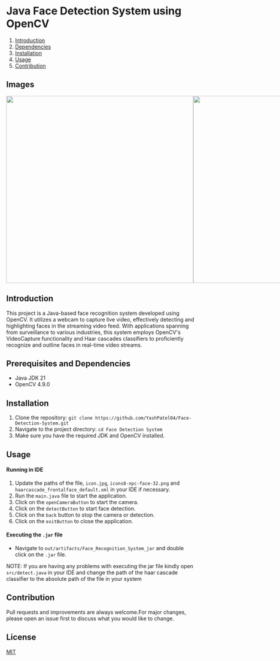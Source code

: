 # Java Face Detection System using OpenCV

1.  [Introduction](#introduction)
2.  [Dependencies](#prerequisites-and-dependencies)
3.  [Installation](#installation)
4.  [Usage](#usage)
5.  [Contribution](#contribution)

## Images
<div style="display: flex;">
  <img src="https://github.com/YashPatel04/Face-Detection-System/assets/132531512/4415eeb3-ee06-4426-892e-b4be5c29e534" width="500" />
  <img src="https://github.com/YashPatel04/Face-Detection-System/assets/132531512/ff8d23d7-3d18-4b32-b1c5-652a980de67f" width="500" />
</div>


## Introduction
This project is a Java-based face recognition system developed using OpenCV. It utilizes a webcam to capture live video, effectively detecting and highlighting faces in the streaming video feed. With applications spanning from surveillance to various industries, this system employs OpenCV's VideoCapture functionality and Haar cascades classifiers to proficiently recognize and outline faces in real-time video streams. 

## Prerequisites and Dependencies
- Java JDK 21
- OpenCV 4.9.0

## Installation
1. Clone the repository: `git clone https://github.com/YashPatel04/Face-Detection-System.git`
2. Navigate to the project directory: `cd Face Detection System`
3. Make sure you have the required JDK and OpenCV installed.

## Usage
#### Running in IDE 
1. Update the paths of the file, `icon.jpg`, `icons8-npc-face-32.png` and `haarcascade_frontalface_default.xml` in your IDE if necessary.
2. Run the `main.java` file to start the application.
3. Click on the `openCameraButton` to start the camera.
4. Click on the `detectButton` to start face detection.
5. Click on the `back` button to stop the camera or detection.
6. Click on the `exitButton` to close the application.

#### Executing the `.jar` file
- Navigate to `out/artifacts/Face_Recognition_System_jar` and double click on the `.jar` file.
  
NOTE: If you are having any problems with executing the jar file kindly open `src/detect.java` in your IDE and change the path of the haar cascade classifier to the absolute path of the file in your system

## Contribution
Pull requests and improvements are always welcome.For major changes, please open an issue first to discuss what you would like to change.

## License
[MIT](https://choosealicense.com/licenses/mit/)


